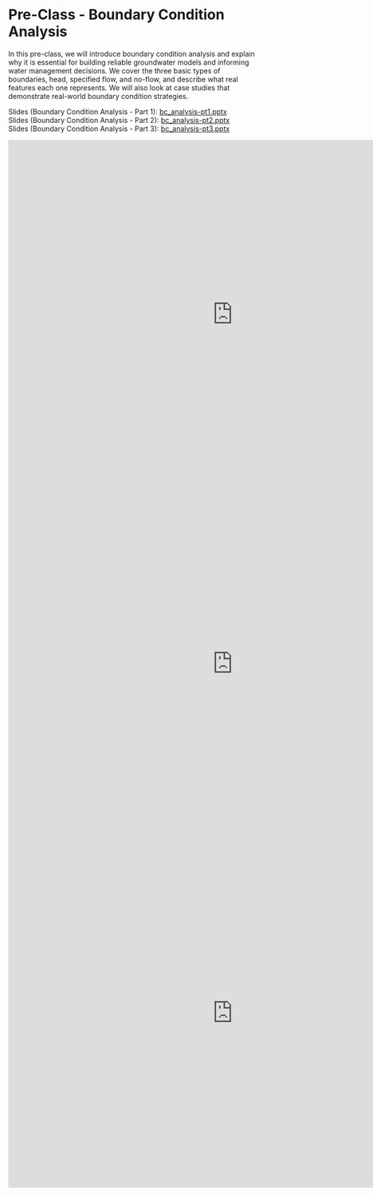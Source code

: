 # Pre-Class - Boundary Condition Analysis

In this pre-class, we will introduce boundary condition analysis and explain why it is essential for building reliable groundwater models and informing water management decisions. We cover the three basic types of boundaries, head, specified flow, and no-flow, and describe what real features each one represents. We will also look at case studies that demonstrate real-world boundary condition strategies.

Slides (Boundary Condition Analysis - Part 1): [bc_analysis-pt1.pptx](bc_analysis-pt1.pptx) <br>
Slides (Boundary Condition Analysis - Part 2): [bc_analysis-pt2.pptx](bc_analysis-pt2.pptx) <br>
Slides (Boundary Condition Analysis - Part 3): [bc_analysis-pt3.pptx](bc_analysis-pt3.pptx) <br>

<iframe width="900" height="700" src="https://www.youtube.com/embed/QP47ONSvs7Q?si=y1AN1yK2IeOqA3Dz" title="YouTube 
video player" frameborder="0" allow="accelerometer; autoplay; clipboard-write; encrypted-media; gyroscope; picture-in-picture; web-share" referrerpolicy="strict-origin-when-cross-origin" allowfullscreen></iframe>

<iframe width="900" height="700" src="https://www.youtube.com/embed/L930K83GeP0?si=TG9ucnznk0xy6Sn2" title="YouTube 
video player" frameborder="0" allow="accelerometer; autoplay; clipboard-write; encrypted-media; gyroscope; picture-in-picture; web-share" referrerpolicy="strict-origin-when-cross-origin" allowfullscreen></iframe>

<iframe width="900" height="700" src="https://www.youtube.com/embed/P9i1hCD6m6c?si=zX1dzyu1EeXMbRnt" title="YouTube 
video player" frameborder="0" allow="accelerometer; autoplay; clipboard-write; encrypted-media; gyroscope; picture-in-picture; web-share" referrerpolicy="strict-origin-when-cross-origin" allowfullscreen></iframe>
